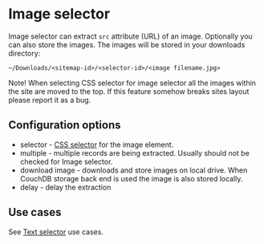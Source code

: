 # Image selector

Image selector can extract `src` attribute (URL) of an image.
Optionally you can also store the images. The images will be stored in your
downloads directory:

`~/Downloads/<sitemap-id>/<selector-id>/<image filename.jpg>`

Note! When selecting CSS selector for image selector all the images within the
site are moved to the top. If this feature somehow breaks sites layout please
report it as a bug.

## Configuration options

-   selector - [CSS selector][css-selector] for the image element.
-   multiple - multiple records are being extracted. Usually should not be
    checked for Image selector.
-   download image - downloads and store images on local drive. When CouchDB
    storage back end is used the image is also stored locally.
-   delay - delay the extraction

## Use cases

See [Text selector][text-selector] use cases.

[text-selector]: Text%20selector.md
[css-selector]: ../CSS%20selector.md
